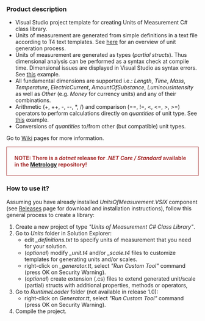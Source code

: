 ### Product description

* Visual Studio project template for creating Units of Measurement C# class library.
* Units of measurement are generated from simple definitions in a text file according to T4 text templates. See [here](https://github.com/mangh/unitsofmeasurement/wiki/Overview) for an overview of unit generation process.
* Units of measurement are generated as types (_partial structs_). Thus dimensional analysis can be performed as a syntax check at compile time. Dimensional issues are displayed in Visual Studio as syntax errors. See [this](https://github.com/mangh/unitsofmeasurement/wiki/Detecting-dimensional-issues-(example)) example.
* All fundamental dimensions are supported i.e.: _Length_, _Time_, _Mass_, _Temperature_, _ElectricCurrent_, _AmountOfSubstance_, _LuminousIntensity_ as well as _Other_ (e.g. _Money_ for currency units) and any of their combinations.
* Arithmetic (+, ++, -, --, *, /) and comparison (==, !=, <, <=, >, >=) operators to perform calculations directly on _quantities_ of unit type. See [this](https://github.com/mangh/unitsofmeasurement/wiki/Detecting-dimensional-issues-(example)) example.
* Conversions of _quantities_ to/from other (but compatible) unit types.

Go to [Wiki](https://github.com/mangh/unitsofmeasurement/wiki) pages for more information.
<p style="font-weight: bold; color: brown; border: 1px solid brown; margin: auto; padding: 20px;">NOTE: There is a <i>dotnet</i> release for <i>.NET Core / Standard</i> available in the <a href="https://github.com/mangh/Metrology">Metrology</a> repository!</p>

### How to use it?
Assuming you have already installed *UnitsOfMeasurement.VSIX* component (see [Releases](https://github.com/mangh/unitsofmeasurement/releases) page for download and installation instructions), follow this general process to create a library:

1. Create a new project of type *"Units of Measurement C# Class Library"*. 
2. Go to *Units* folder in Solution Explorer:
    - edit *\_definitions.txt* to specify units of measurement that you need for your solution. 
    - (*optional*) modify _\_unit.t4_ and/or _\_scale.t4_ files to customize templates for generating units and/or scales. 
    - right-click on *\_generator.tt*, select *"Run Custom Tool"* command (press OK on Security Warning). 
    - (*optional*) create extension (.cs) files to extend generated unit/scale (partial) structs with additional properties, methods or operators, 
7. Go to *RuntimeLoader* folder (not available in release 1.0):
    - right-click on *Generator.tt*, select *"Run Custom Tool"* command (press OK on Security Warning). 
4. Compile the project.
